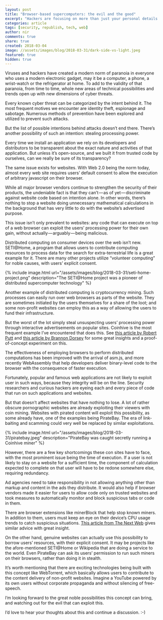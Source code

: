```yaml
---
layout: post
title: "Browser-based supercomputers: the evil and the good"
excerpt: "Hackers are focusing on more than just your personal details: they want your power!"
categories: article
tags: [security, republish, tech, web]
author: nir
comments: true
share: true
created: 2018-03-04
image: //assets/images/blog/2018-03-31/dark-side-vs-light.jpeg
featured: true
hidden: true
---
```


Viruses and hackers have created a modern norm of paranoia in everyone who uses a modern electronic gadget, may it be a computer, a phone, a wrist-watch or the refrigerator at home. To add to the validity of that paranoia, from time to time, whole new areas of technical possibilities and trends open up with new dimensions of cyber threats.

Every known cyber threat can be categorized by the intent behind it. The most frequent motives we encounter are identity theft, espionage and sabotage. Numerous methods of prevention have been explored and utilized to prevent such attacks.

But the list of possible intentions behind attacks doesn’t end there. There’s another possibility of such an intention: stealing processing power.

Every time we install an application we rely on its developers and distributors to be transparent about the exact nature and activities of that application. But unless it’s open-source, and we built it from trusted code by ourselves, can we really be sure of its transparency?

The same issue exists for websites. With Web 2.0 being the norm today, almost every web site requires users’ default consent to allow the execution of arbitrary javascript on their browser.

While all major browser vendors continue to strengthen the security of their products, the undeniable fact is that they can’t — as of yet — discriminate against website code based on intention alone. In other words, there’s nothing to stop a website doing unnecessary mathematical calculations in the background that has very little to do with the website’s advertised purpose.

This issue isn’t only prevalent to websites: any code that can execute on top of a web browser can exploit the users’ processing power for their own gain, without actually — arguably — being malicious.

Distributed computing on consumer devices over the web isn’t new. SETI@Home, a program that allows users to contribute computing resources to process data for the search for extra-terrestrial life is a great example for it. There are many other projects utilize “volunteer computing” for noble causes, with users’ explicit consent.

{% include image.html url="/assets/images/blog/2018-03-31/seti-home-project.png" description="The SETI@Home project was a pioneer of distributed supercomputer technology" %}

Another example of distributed computing is cryptocurrency mining. Such processes can easily run over web browsers as parts of the website. They are sometimes initiated by the users themselves for a share of the loot; and some non-profit websites can employ this as a way of allowing the users to fund their infrastructure.

But the worst of the lot simply steal unsuspecting users’ processing power through interactive advertisements on popular sites. Coinhive is the most frequent example I’ve encountered that does this. See [this article by Robert Putt](https://www.robertputt.co.uk/distributed-mining-in-the-browser.html) and [this article by Brannon Dorsey](https://medium.com/@brannondorsey/browser-as-botnet-or-the-coming-war-on-your-web-browser-be920c4f718) for some great insights and a proof-of-concept experiment on this.

The effectiveness of employing browsers to perform distributed computations has been improved with the arrival of asm.js, and more recently WebAssembly that help developers deliver binary-level code to the browser with the consequence of faster execution.

Fortunately, popular and famous web applications are not likely to exploit user in such ways, because they integrity will be on the line. Security researchers and curious hackers are eyeing each and every piece of code that run on such applications and websites.

But that doesn’t affect websites that have nothing to lose. A lot of rather obscure pornographic websites are already exploiting their viewers with coin mining. Websites with pirated content will exploit this possibility, as some already have, one of the examples being PirateBay. The era of link-baiting and scamming could very well be replaced by similar exploitations.

{% include image.html url="/assets/images/blog/2018-03-31/piratebay.jpeg" description="PirateBay was caught secretly running a Coinhive miner" %}

However, there are a few key shortcomings these con sites have to face, with the most prominent issue being the time of execution. If a user is not likely to stay on a website for a sufficient time, the component of calculation expected to complete on that user will have to be redone somewhere else, requiring redundancy.

Ad agencies need to take responsibility in not allowing anything other than markup and content in the ads they distribute. It would also help if browser vendors made it easier for users to allow code only on trusted websites and took measures to automatically monitor and block suspicious tabs or code in them.

There are browser extensions like minerBlock that help stop known miners. In addition to them, users must keep an eye on their device’s CPU usage trends to catch suspicious situations. [This article from The Next Web](https://thenextweb.com/apps/2017/09/19/cpu-cryptocurrency-miner-blocker/) gives similar advice with great insight.

On the other hand, genuine websites can actually use this possibility to borrow users’ resources, with their explicit consent. It may be projects like the afore-mentioned SETI@Home or Wikipedia that are doing a service to the world. Even PirateBay can ask its users’ permission to run such miners on their browsers, rather than doing it in stealth.

It’s worth mentioning that there are exciting technologies being built with this concept like WebTorrent, which basically allows users to contribute to the content delivery of non-profit websites. Imagine a YouTube powered by its own users without corporate propaganda and without silencing of free-speech.

I’m looking forward to the great noble possibilities this concept can bring, and watching out for the evil that can exploit this.

I’d love to hear your thoughts about this and continue a discussion. :-)